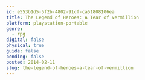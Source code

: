 ```yaml
---
id: e553b1d5-5f2b-4802-91cf-ca51808106ea
title: The Legend of Heroes: A Tear of Vermillion
platform: playstation-portable
genre:
  - rpg
digital: false
physical: true
guide: false
pending: false
posted: 2014-02-11
slug: the-legend-of-heroes-a-tear-of-vermillion
---
```

